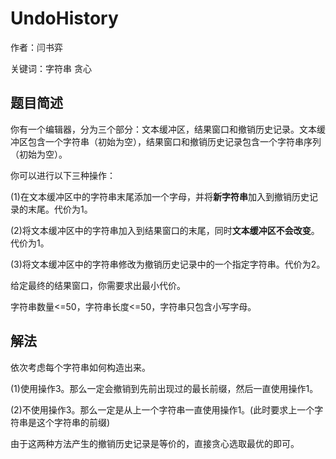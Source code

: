 # UndoHistory
作者：闫书弈

关键词：字符串 贪心
## 题目简述
你有一个编辑器，分为三个部分：文本缓冲区，结果窗口和撤销历史记录。文本缓冲区包含一个字符串（初始为空），结果窗口和撤销历史记录包含一个字符串序列（初始为空）。

你可以进行以下三种操作：

(1)在文本缓冲区中的字符串末尾添加一个字母，并将**新字符串**加入到撤销历史记录的末尾。代价为1。

(2)将文本缓冲区中的字符串加入到结果窗口的末尾，同时**文本缓冲区不会改变**。代价为1。

(3)将文本缓冲区中的字符串修改为撤销历史记录中的一个指定字符串。代价为2。

给定最终的结果窗口，你需要求出最小代价。

字符串数量<=50，字符串长度<=50，字符串只包含小写字母。
## 解法
依次考虑每个字符串如何构造出来。

(1)使用操作3。那么一定会撤销到先前出现过的最长前缀，然后一直使用操作1。

(2)不使用操作3。那么一定是从上一个字符串一直使用操作1。(此时要求上一个字符串是这个字符串的前缀)

由于这两种方法产生的撤销历史记录是等价的，直接贪心选取最优的即可。
